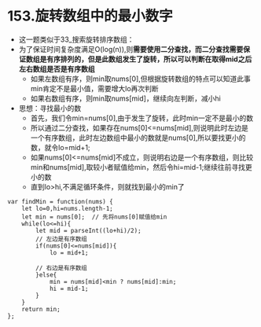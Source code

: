 # 153.旋转数组中的最小数字

- 这一题类似于33_搜索旋转排序数组：
- 为了保证时间复杂度满足O(log(n)),则**需要使用二分查找，而二分查找需要保证数组是有序排列的，但是此数组发生了旋转，所以可以判断在取得mid之后左右数组是否是有序数组**
    - 如果左数组有序，则min取nums[0],但根据旋转数组的特点可以知道此事min肯定不是最小值，需要增大lo再次判断
    - 如果右数组有序，则min取nums[mid]，继续向左判断，减小hi
- 思想：寻找最小的数
    - 首先，我们令min=nums[0],由于发生了旋转，此时min一定不是最小的数
    - 所以通过二分查找，如果存在nums[0]<=nums[mid],则说明此时左边是一个有序数组，此时左边数组中最小的数就是nums[0],所以要找更小的数，就令lo=mid+1;
    - 如果nums[0]<=nums[mid]不成立，则说明右边是一个有序数组，则比较min和nums[mid],取较小者赋值给min，然后令hi=mid-1;继续往前寻找更小的数
    - 直到lo>hi,不满足循环条件，则就找到最小的min了

```
var findMin = function(nums) {
    let lo=0,hi=nums.length-1;
    let min = nums[0];  // 先将nums[0]赋值给min
    while(lo<=hi){
        let mid = parseInt((lo+hi)/2);
        // 左边是有序数组
        if(nums[0]<=nums[mid]){
            lo = mid+1;

        // 右边是有序数组
        }else{
            min = nums[mid]<min ? nums[mid]:min;
            hi = mid-1;
        }
    }
    return min;
};
```
